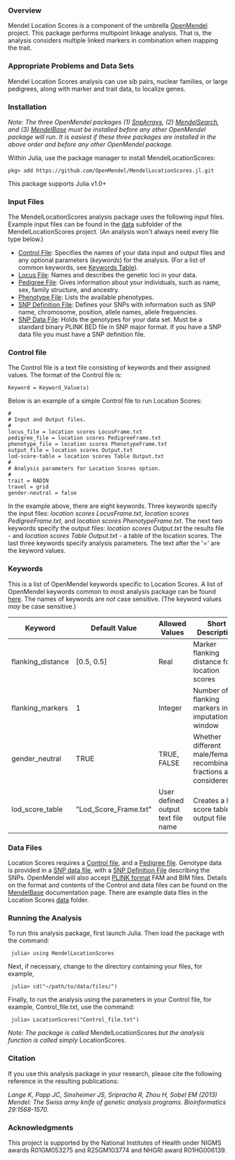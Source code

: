 ### Overview
Mendel Location Scores is a component of the umbrella [OpenMendel](https://openmendel.github.io) project. This package performs multipoint linkage analysis. That is, the analysis considers multiple linked markers in combination when mapping the trait.

### Appropriate Problems and Data Sets
Mendel Location Scores analysis can use sib pairs, nuclear families, or large pedigrees, along with marker and trait data, to localize genes.

### Installation
*Note: The three OpenMendel packages (1) [SnpArrays](https://openmendel.github.io/SnpArrays.jl/latest/), (2) [MendelSearch](https://openmendel.github.io/MendelSearch.jl), and (3) [MendelBase](https://openmendel.github.io/MendelBase.jl) must be installed before any other OpenMendel package will run. It is easiest if these three packages are installed in the above order and before any other OpenMendel package.*

Within Julia, use the package manager to install MendelLocationScores:

    pkg> add https://github.com/OpenMendel/MendelLocationScores.jl.git

This package supports Julia v1.0+

### Input Files
The MendelLocationScores analysis package uses the following input files. Example input files can be found in the [data](https://github.com/OpenMendel/MendelLocationScores.jl/tree/master/data) subfolder of the MendelLocationScores project. (An analysis won't always need every file type below.)

* [Control File](#control-file): Specifies the names of your data input and output files and any optional parameters (*keywords*) for the analysis. (For a list of common keywords, see [Keywords Table](https://openmendel.github.io/MendelBase.jl/#keywords-table)).
* [Locus File](https://openmendel.github.io/MendelBase.jl/#locus-file): Names and describes the genetic loci in your data.
* [Pedigree File](https://openmendel.github.io/MendelBase.jl/#pedigree-file): Gives information about your individuals, such as name, sex, family structure, and ancestry.
* [Phenotype File](https://openmendel.github.io/MendelBase.jl/#phenotype-file): Lists the available phenotypes.
* [SNP Definition File](https://openmendel.github.io/MendelBase.jl/#snp-definition-file): Defines your SNPs with information such as SNP name, chromosome, position, allele names, allele frequencies.
* [SNP Data File](https://openmendel.github.io/MendelBase.jl/#snp-data-file): Holds the genotypes for your data set. Must be a standard binary PLINK BED file in SNP major format. If you have a SNP data file you must have a SNP definition file.

<a id="control-file"></a>
### Control file
The Control file is a text file consisting of keywords and their assigned values. The format of the Control file is:

	Keyword = Keyword_Value(s)

Below is an example of a simple Control file to run Location Scores:

	#
	# Input and Output files.
	#
	locus_file = location scores LocusFrame.txt
	pedigree_file = location scores PedigreeFrame.txt
	phenotype_file = location scores PhenotypeFrame.txt
	output_file = location scores Output.txt
	lod-score-table = location scores Table Output.txt
	#
	# Analysis parameters for Location Scores option.
	#
	trait = RADIN
	travel = grid
	gender-neutral = false

In the example above, there are eight keywords. Three keywords specify the input files: *location scores LocusFrame.txt*, *location scores PedigreeFrame.txt*, and *location scores PhenotypeFrame.txt*. The next two keywords specify the output files: *location scores Output.txt* the results file - and *location scores Table Output.txt* - a table of the location scores. The last three keywords specify analysis parameters. The text after the '=' are the keyword values.

<a id="keywords-table"></a>
### Keywords
This is a list of OpenMendel keywords specific to Location Scores. A list of OpenMendel keywords common to most analysis package can be found [here](https://openmendel.github.io/MendelBase.jl/#keywords-table). The names of keywords are *not* case sensitive. (The keyword values *may* be case sensitive.)

Keyword          |   Default Value    | Allowed Values |  Short Description       
----------------      |  ----------------       |  ----------------      |  ----------------
flanking_distance  |  [0.5, 0.5]  |  Real  |   Marker flanking distance for location scores
  flanking_markers  |  1  |  Integer  |  Number of flanking markers in imputation window
  gender_neutral  |  TRUE  |  TRUE, FALSE  |  Whether different male/female recombination  fractions are considered
lod_score_table  |  "Lod_Score_Frame.txt"  | User defined output text file name  |   Creates a lod score table output file

### Data Files
Location Scores requires a [Control file](https://openmendel.github.io/MendelBase.jl/#control-file), and a [Pedigree file](https://openmendel.github.io/MendelBase.jl/#pedigree-file). Genotype data is provided in a [SNP data file](https://openmendel.github.io/MendelBase.jl/#snp-data-file), with a [SNP Definition File](https://openmendel.github.io/MendelBase.jl/#snp-definition-file) describing the SNPs. OpenMendel will also accept [PLINK format](http://zzz.bwh.harvard.edu/plink) FAM and BIM files. Details on the format and contents of the Control and data files can be found on the [MendelBase](https://openmendel.github.io/MendelBase.jl) documentation page. There are example data files in the Location Scores [data](https://github.com/OpenMendel/MendelLocationScores.jl/tree/master/data) folder.

### Running the Analysis

To run this analysis package, first launch Julia. Then load the package with the command:

     julia> using MendelLocationScores

Next, if necessary, change to the directory containing your files, for example,

     julia> cd("~/path/to/data/files/")

Finally, to run the analysis using the parameters in your Control file, for example, Control_file.txt, use the command:

     julia> LocationScores("Control_file.txt")

*Note: The package is called* MendelLocationScores *but the analysis function is called simply* LocationScores.

<!--- ### Interpreting the results
... --->

### Citation

If you use this analysis package in your research, please cite the following reference in the resulting publications:

*Lange K, Papp JC, Sinsheimer JS, Sripracha R, Zhou H, Sobel EM (2013) Mendel: The Swiss army knife of genetic analysis programs. Bioinformatics 29:1568-1570.*

<!--- ### Contributing
We welcome contributions to this Open Source project. To contribute, follow this procedure ... --->

### Acknowledgments

This project is supported by the National Institutes of Health under NIGMS awards R01GM053275 and R25GM103774 and NHGRI award R01HG006139.
